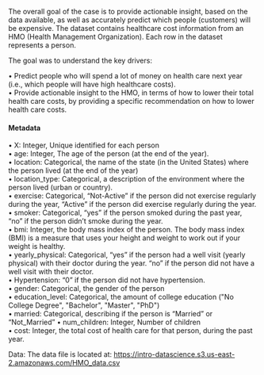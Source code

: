The	overall	goal	of	the	case	is	to	provide	actionable	insight,	based	on	the	data	available,	as	well	as	accurately	predict	which	people	(customers) will	be	expensive.
The	dataset	contains	healthcare cost	information from	an	HMO	(Health	Management Organization). 
Each row	in	the	dataset	represents a	person.	

The goal was to	understand the key drivers:

• Predict	people	who	will	spend	a	lot	of	money	on	health	care	next	year	(i.e.,	which
people	will	have	high	healthcare	costs).  
• Provide	actionable	insight	to	the	HMO,	in	terms	of	how	to	lower	their	total	health
care	costs,	by	providing	a	specific	recommendation	on	how	to	lower	health	care
costs.

#### Metadata
• X:	Integer,	Unique	identified	for	each	person  
• age:	Integer,	The	age	of	the	person	(at	the	end	of	the	year).  
• location:	Categorical,	the	name	of	the	state (in	the	United	States) where	the	person
lived	(at	the	end	of	the	year)  
• location_type:	Categorical,	a	description	of	the	environment	where	the	person	lived
(urban	or	country).  
• exercise:	Categorical,	“Not-Active”	if	the	person	did	not	exercise	regularly	during
the	year,	“Active”	if	the	person	did	exercise	regularly	during	the	year.  
• smoker:	Categorical,	“yes”	if	the	person	smoked	during	the	past	year,	“no”	if	the
person	didn’t	smoke	during	the	year.  
• bmi:	Integer,	the	body	mass	index	of	the	person.	The	body	mass	index	(BMI)	is a
measure	that	uses	your	height	and	weight	to	work	out	if	your	weight	is	healthy.  
• yearly_physical:	Categorical,	“yes”	if	the	person	had	a	well	visit	(yearly	physical)
with	their	doctor	during	the	year.	“no”	if	the	person	did	not	have	a	well	visit	with
their	doctor.  
• Hypertension: “0”	if	the	person	did	not	have	hypertension.  
• gender:	Categorical,	the	gender	of	the	person  
• education_level: Categorical,	the	amount	of	college	education	("No	College	Degree",
"Bachelor",	"Master",	"PhD")  
• married: Categorical,	describing	if	the	person	is	“Married” or	“Not_Married”
• num_children:	Integer,	Number	of	children  
• cost:	Integer,	the	total	cost	of	health	care	for	that	person,	during	the	past	year.  

Data:
The	data	file	is	located	at:
							https://intro-datascience.s3.us-east-2.amazonaws.com/HMO_data.csv
